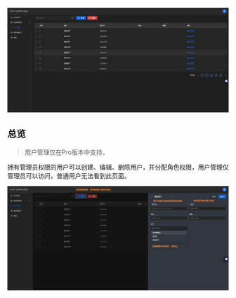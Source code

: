 ![用户管理.png](用户管理.png)

## 总览

> 用户管理仅在Pro版本中支持，

拥有管理员权限的用户可以创建、编辑、删除用户，并分配角色权限，用户管理仅管理员可以访问，普通用户无法看到此页面。

![新建用户.png](新建用户.png)
